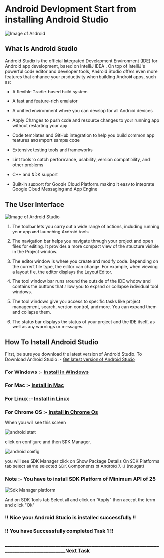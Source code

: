 # Android Devlopment Start from installing Android Studio

![Image of Android](https://3dwarehouse.sketchup.com/warehouse/v1.0/publiccontent/b83fcb70-e274-44ed-9496-8d6756da979e)

## What is Android Studio

Android Studio is the official Integrated Development Environment (IDE) for Android app development, based on IntelliJ IDEA . On top of IntelliJ's powerful code editor and developer tools, Android Studio offers even more features that enhance your productivity when building Android apps, such as:

* A flexible Gradle-based build system

* A fast and feature-rich emulator

* A unified environment where you can develop for all Android devices

* Apply Changes to push code and resource changes to your running app without restarting your app

* Code templates and GitHub integration to help you build common app features and import sample code

* Extensive testing tools and frameworks

* Lint tools to catch performance, usability, version compatibility, and other problems

* C++ and NDK support

* Built-in support for Google Cloud Platform, making it easy to integrate Google Cloud Messaging and App Engine

## The User Interface

![Image of Android Studio](https://developer.android.com/studio/images/intro/main-window_2-2_2x.png)

   1. The toolbar lets you carry out a wide range of actions, including running your app and launching Android tools.

   2. The navigation bar helps you navigate through your project and open files for editing. It provides a more compact view of the structure visible in the Project window.

   3. The editor window is where you create and modify code. Depending on the current file type, the editor can change. For example, when viewing a layout file, the editor displays the Layout Editor.

   4. The tool window bar runs around the outside of the IDE window and contains the buttons that allow you to expand or collapse individual tool windows.

   5. The tool windows give you access to specific tasks like project management, search, version control, and more. You can expand them and collapse them.

   6. The status bar displays the status of your project and the IDE itself, as well as any warnings or messages.

## How To Install Android Studio

   First, be sure you download the latest version of Android Studio.
   To Download Android Studio :- [Get latest version of Android Studio](https://developer.android.com/studio/)

### For Windows :- [Install in Windows](https://developer.android.com/studio/install#windows)

### For Mac :- [Install in Mac](https://developer.android.com/studio/install#mac)

### For Linux :- [Install in Linux](https://developer.android.com/studio/install#linux)

### For Chrome OS :- [Install in Chrome Os](https://developer.android.com/studio/install#chrome-os)

When you will see this screen

![android start](https://github.com/technojam/pre-membership-task/blob/master/Android%20Task/Task3/image/android%20start.PNG)

click on configure and then SDK Manager.

![android config](https://github.com/technojam/pre-membership-task/blob/master/Android%20Task/Task3/image/config%20android.PNG)

you will see SDK Manager click on Show Package Details
On SDK Platforms tab select all the selected SDK Components of Android 7.1.1 (Nougat)

### Note :- You have to install SDK Platform of Minimum API of 25

![Sdk Manager platform](https://github.com/technojam/pre-membership-task/blob/master/Android%20Task/Task3/image/SDK%20manager%20Platform.PNG)

And on SDK Tools tab Select all and click on "Apply"
then accept the term and click "Ok"

### !! Nice your Android Studio is installed successfully !!

### !! You have Successfully completed Task 1 !!

### _________________________________________________________________________________________[Next Task](https://github.com/technojam/pre-membership-task/blob/master/Android%20Task/Task2/Make_first_app.md)
